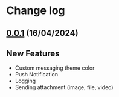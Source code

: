 # Change log

## [0.0.1](https://github.com/ivosights/sociomile-ios-sdk/releases/tag/0.0.1) (16/04/2024)

## New Features

- Custom messaging theme color
- Push Notification
- Logging
- Sending attachment (image, file, video)
